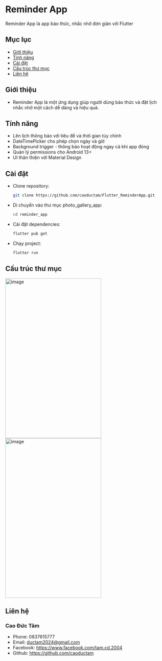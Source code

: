 # Reminder App
   Reminder App là app báo thức, nhắc nhở đơn giản với Flutter
## Mục lục
- [Giới thiệu](#giới-thiệu)
- [Tính năng](#tính-năng)
- [Cài đặt](#cài-đặt)
- [Cấu trúc thư mục](#cấu-trúc-thư-mục)
- [Liên hệ](#liên-hệ)
## Giới thiệu
- Reminder App là một ứng dụng giúp người dùng báo thức và đặt lịch nhắc nhở một cách dễ dàng và hiệu quả.
## Tính năng
- Lên lịch thông báo với tiêu đề và thời gian tùy chỉnh
- DateTimePicker cho phép chọn ngày và giờ
- Background trigger - thông báo hoạt động ngay cả khi app đóng
- Quản lý permissions cho Android 13+
- UI thân thiện với Material Design
## Cài đặt
- Clone repository:
  ```bash
  git clone https://github.com/caoductam/Flutter_ReminderApp.git
  ```

- Di chuyển vào thư mục photo_gallery_app:
  ```bash
  cd reminder_app
  ```

- Cài đặt dependencies:
  ```bash
  flutter pub get
  ```

- Chạy project:
  ```bash
  flutter run
  ```
## Cấu trúc thư mục

<img width="300" height="500" alt="image" src="https://github.com/user-attachments/assets/c69d51a1-3ded-4384-9bb5-cd977cb88338" />      <img width="300" height="500" alt="image" src="https://github.com/user-attachments/assets/df8a8906-f560-4c27-8135-2ac7158352d4" />


## Liên hệ
### Cao Đức Tâm
- Phone: 0837615777
- Email: ductam2024@gmail.com
- Facebook: https://www.facebook.com/tam.cd.2004
- Github: https://github.com/caoductam

